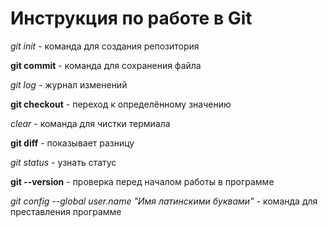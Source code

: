 # Инструкция по работе в Git

*git init* - команда для создания репозитория

**git commit** - команда для сохранения файла

_git log_ - журнал изменений

__git checkout__ - переход к определённому значению

*clear* - команда для чистки термиала

**git diff** - показывает разницу

_git status_ - узнать статус

__git --version__ -  проверка перед началом работы в программе

*git config --global user.name "Имя латинскими буквами"* - команда для преставления программе

